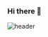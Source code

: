 ### Hi there 👋


![header](https://capsule-render.vercel.app/api?type=waving&color=gradient&animation=twinkling&height=230&text=LeeHanEum&fontSize=40&fontAlign=50&fontAlignY=33&descSize=20&descAlign=50&descAlignY=55)  


